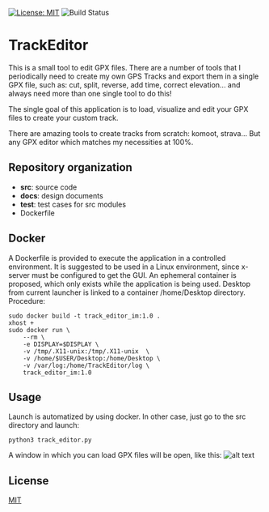 [![License: MIT](https://img.shields.io/badge/License-MIT-yellow.svg)](https://opensource.org/licenses/MIT)
![Build Status](https://github.com/alguerre/TrackEditor/actions/workflows/python-app.yml/badge.svg)

# TrackEditor

This is a small tool to edit GPX files. 
There are a number of tools that I periodically need to create my own GPS Tracks and export them in a single GPX file, 
such as: cut, split, reverse, add time, correct elevation... 
and always need more than one single tool to do this!

The single goal of this application is to load, 
visualize and edit your GPX files to create your custom track.

There are amazing tools to create tracks from scratch: komoot, strava... 
But any GPX editor which matches my necessities at 100%.

## Repository organization
- **src**: source code
- **docs**: design documents
- **test**: test cases for src modules
- Dockerfile

## Docker
A Dockerfile is provided to execute the application in a controlled environment. 
It is suggested to be used in a Linux environment, 
since x-server must be configured to get the GUI. 
An ephemeral container is proposed, 
which only exists while the application is being used.
Desktop from current launcher is linked to a container /home/Desktop directory.
Procedure:  
```
sudo docker build -t track_editor_im:1.0 .
xhost +
sudo docker run \ 
    --rm \ 
    -e DISPLAY=$DISPLAY \
    -v /tmp/.X11-unix:/tmp/.X11-unix  \
    -v /home/$USER/Desktop:/home/Desktop \
    -v /var/log:/home/TrackEditor/log \
    track_editor_im:1.0
```


## Usage
Launch is automatized by using docker. 
In other case, just go to the src directory and launch:
```
python3 track_editor.py
```

A window in which you can load GPX files will be open, like this:
![alt text](https://github.com/alguerre/TrackEditor/blob/master/docs/using_sample.png?raw=true)



## License
[MIT](https://choosealicense.com/licenses/mit/)


